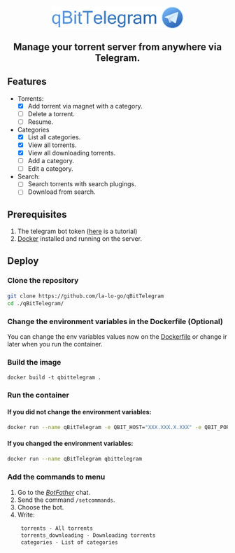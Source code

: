 <div align="center" >
<img src="./docs/logo-long.svg" align="center" width="60%"/>
</div>
<h2 align="center" >
Manage your torrent server from anywhere via Telegram.
</h2>

## Features
- Torrents:
   - [X] Add torrent via magnet with a category.
   - [ ] Delete a torrent.
   - [ ] Resume.
- Categories
   - [X] List all categories.
   - [X] View all torrents.
   - [X] View all downloading torrents.
   - [ ] Add a category.
   - [ ] Edit a category.
- Search:
   - [ ] Search torrents with search plugings.
   - [ ] Download from search.

## Prerequisites
1. The telegram bot token ([here](https://core.telegram.org/bots#how-do-i-create-a-bot) is a tutorial)
2. [Docker](https://www.docker.com/) installed and running on the server.

## Deploy
### Clone the repository
```bash
git clone https://github.com/la-lo-go/qBitTelegram
cd ./qBitTelegram/
```

### Change the environment variables in the Dockerfile (Optional)
You can change the env variables values now on the [Dockerfile](./Dockerfile) or change ir later when you run the container. 

### Build the image
```
docker build -t qbittelegram .
```

### Run the container
#### If you did not change the environment variables:
```bash
docker run --name qBitTelegram -e QBIT_HOST="XXX.XXX.X.XXX" -e QBIT_PORT="XXXX" -e QBIT_USERAME="admin" -e QBIT_PASS="admin" -e TELEGRAM_TOKEN="XXXXX:XXXXX-XXXXXXXXXXX" -e ADMINS="username_admin1,username_admin2" qbittelegram
```
#### If you changed the environment variables:
```bash
docker run --name qBitTelegram qbittelegram
```

### Add the commands to menu
1. Go to the [_BotFather_](https://t.me/botfather) chat.
2. Send the command `/setcommands`.
3. Choose the bot.
4. Write:
   ```
    torrents - All torrents
    torrents_downloading - Downloading torrents 
    categories - List of categories
   ```